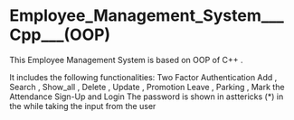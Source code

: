 # Employee_Management_System___Cpp___(OOP)
This Employee Management System is based on OOP of C++ .

It includes the following functionalities:
Two Factor Authentication
Add , Search , Show_all , Delete , Update , Promotion 
Leave , Parking , Mark the Attendance 
Sign-Up and Login 
The password is shown in asttericks (*) in the while taking the input from the user 
